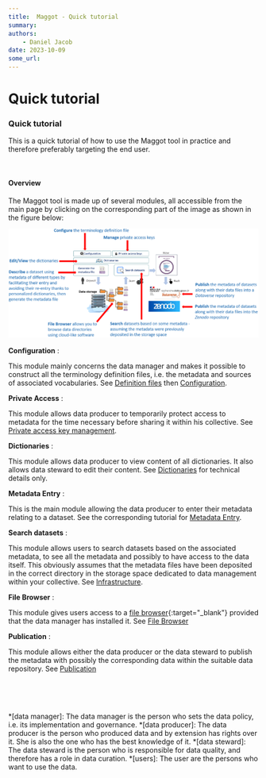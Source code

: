 ```yaml
---
title:  Maggot - Quick tutorial
summary: 
authors:
    - Daniel Jacob
date: 2023-10-09
some_url:
---
```


# Quick tutorial

<style>.md-typeset h1 {display: none;} .md-nav__item {font-size: medium}</style>

### Quick tutorial

This is a quick tutorial of how to use the Maggot tool in practice and therefore preferably targeting the end user. 

<br>

#### Overview

The Maggot tool is made up of several modules, all accessible from the main page by clicking on the corresponding part of the image as shown in the figure below:

<center>
<a href="../images/tuto_fig1.png" data-lightbox="fig1"><img src="../images/tuto_fig1.png" width="800px"></a><br>
</center>

__Configuration__
: <p>This module mainly concerns the data manager and makes it possible to construct all the terminology definition files, i.e. the metadata and sources of associated vocabularies. See [Definition files](../definitions) then [Configuration](../configuration).</p>

__Private Access__
: <p>This module allows data producer to temporarily protect access to metadata for the time necessary before sharing it within his collective. See [Private access key management](../../private-access/).</p>

__Dictionaries__
: <p>This module allows data producer to view content of all dictionaries. It also allows data steward to edit their content. See [Dictionaries](../dictionaries) for technical details only.</p>

__Metadata Entry__
: <p>This is the main module allowing the data producer to enter their metadata relating to a dataset. See the corresponding tutorial for [Metadata Entry](describe).</p>

__Search datasets__
: <p>This module allows users to search datasets based on the associated metadata, to see all the metadata and possibly to have access to the data itself. This obviously assumes that the metadata files have been deposited in the correct directory in the storage space dedicated to data management within your collective. See [Infrastructure](../infrastructure).</p>

__File Browser__
: <p>This module gives users access to a [file browser][1]{:target="_blank"} provided that the data manager has installed it. See [File Browser](../installation/#file-browser)</p>

__Publication__
: <p>This module allows either the data producer or the data steward to publish the metadata with possibly the corresponding data within the suitable data repository. See [Publication](../publish)</p>

<br><br><br>

*[data manager]: The data manager is the person who sets the data policy, i.e. its implementation and governance.
*[data producer]: The data producer is the person who produced data and by extension has rights over it. She is also the one who has the best knowledge of it.
*[data steward]: The data steward is the person who is responsible for data quality, and therefore has a role in data curation.
*[users]: The user are the persons who want to use the data.

[1]: https://filebrowser.org/features

